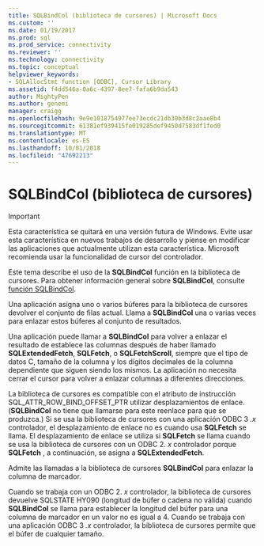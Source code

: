 ```yaml
---
title: SQLBindCol (biblioteca de cursores) | Microsoft Docs
ms.custom: ''
ms.date: 01/19/2017
ms.prod: sql
ms.prod_service: connectivity
ms.reviewer: ''
ms.technology: connectivity
ms.topic: conceptual
helpviewer_keywords:
- SQLAllocStmt function [ODBC], Cursor Library
ms.assetid: f4dd546a-0a6c-4397-8ee7-fafa6b9da543
author: MightyPen
ms.author: genemi
manager: craigg
ms.openlocfilehash: 9e9e1018754977ee73ecdc21db30b3d8c2aae8b4
ms.sourcegitcommit: 61381ef939415fe019285def9450d7583df1fed0
ms.translationtype: MT
ms.contentlocale: es-ES
ms.lasthandoff: 10/01/2018
ms.locfileid: "47692213"
---
```

# <a name="sqlbindcol-cursor-library"></a>SQLBindCol (biblioteca de cursores)
> [!IMPORTANT]  
>  Esta característica se quitará en una versión futura de Windows. Evite usar esta característica en nuevos trabajos de desarrollo y piense en modificar las aplicaciones que actualmente utilizan esta característica. Microsoft recomienda usar la funcionalidad de cursor del controlador.  
  
 Este tema describe el uso de la **SQLBindCol** función en la biblioteca de cursores. Para obtener información general sobre **SQLBindCol**, consulte [función SQLBindCol](../../../odbc/reference/syntax/sqlbindcol-function.md).  
  
 Una aplicación asigna uno o varios búferes para la biblioteca de cursores devolver el conjunto de filas actual. Llama a **SQLBindCol** una o varias veces para enlazar estos búferes al conjunto de resultados.  
  
 Una aplicación puede llamar a **SQLBindCol** para volver a enlazar el resultado de establece las columnas después de haber llamado **SQLExtendedFetch**, **SQLFetch**, o **SQLFetchScroll**, siempre que el tipo de datos C, tamaño de la columna y los dígitos decimales de la columna dependiente que siguen siendo los mismos. La aplicación no necesita cerrar el cursor para volver a enlazar columnas a diferentes direcciones.  
  
 La biblioteca de cursores es compatible con el atributo de instrucción SQL_ATTR_ROW_BIND_OFFSET_PTR utilizar desplazamientos de enlace. (**SQLBindCol** no tiene que llamarse para este reenlace para que se produzca.) Si se usa la biblioteca de cursores con una aplicación ODBC 3 *.x* controlador, el desplazamiento de enlace no es cuando usa **SQLFetch** se llama. El desplazamiento de enlace se utiliza si **SQLFetch** se llama cuando se usa la biblioteca de cursores con un ODBC 2. *x* controlador porque **SQLFetch** , a continuación, se asigna a **SQLExtendedFetch**.  
  
 Admite las llamadas a la biblioteca de cursores **SQLBindCol** para enlazar la columna de marcador.  
  
 Cuando se trabaja con un ODBC 2. *x* controlador, la biblioteca de cursores devuelve SQLSTATE HY090 (longitud de búfer o cadena no válida) cuando **SQLBindCol** se llama para establecer la longitud del búfer para una columna de marcador en un valor no es igual a 4. Cuando se trabaja con una aplicación ODBC 3 *.x* controlador, la biblioteca de cursores permite que el búfer de cualquier tamaño.
